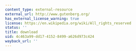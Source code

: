 ```yaml
---
content_type: external-resource
external_url: http://www.gutenberg.org/
has_external_license_warning: true
license: https://en.wikipedia.org/wiki/All_rights_reserved
status: ''
title: download
uid: 4c463a99-dd17-4152-8499-a626d973c424
wayback_url: ''
---
```

